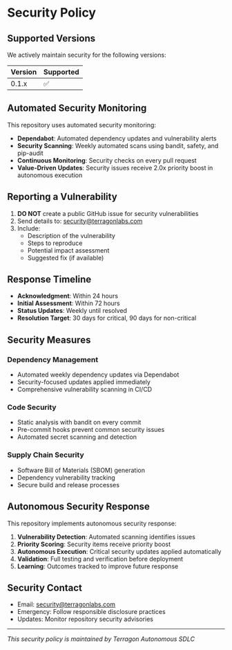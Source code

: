 # Security Policy

## Supported Versions

We actively maintain security for the following versions:

| Version | Supported          |
| ------- | ------------------ |
| 0.1.x   | :white_check_mark: |

## Automated Security Monitoring

This repository uses automated security monitoring:

- **Dependabot**: Automated dependency updates and vulnerability alerts
- **Security Scanning**: Weekly automated scans using bandit, safety, and pip-audit  
- **Continuous Monitoring**: Security checks on every pull request
- **Value-Driven Updates**: Security issues receive 2.0x priority boost in autonomous execution

## Reporting a Vulnerability

1. **DO NOT** create a public GitHub issue for security vulnerabilities
2. Send details to: security@terragonlabs.com
3. Include:
   - Description of the vulnerability
   - Steps to reproduce
   - Potential impact assessment
   - Suggested fix (if available)

## Response Timeline

- **Acknowledgment**: Within 24 hours
- **Initial Assessment**: Within 72 hours  
- **Status Updates**: Weekly until resolved
- **Resolution Target**: 30 days for critical, 90 days for non-critical

## Security Measures

### Dependency Management
- Automated weekly dependency updates via Dependabot
- Security-focused updates applied immediately
- Comprehensive vulnerability scanning in CI/CD

### Code Security
- Static analysis with bandit on every commit
- Pre-commit hooks prevent common security issues
- Automated secret scanning and detection

### Supply Chain Security
- Software Bill of Materials (SBOM) generation
- Dependency vulnerability tracking
- Secure build and release processes

## Autonomous Security Response

This repository implements autonomous security response:

1. **Vulnerability Detection**: Automated scanning identifies issues
2. **Priority Scoring**: Security items receive priority boost
3. **Autonomous Execution**: Critical security updates applied automatically
4. **Validation**: Full testing and verification before deployment
5. **Learning**: Outcomes tracked to improve future response

## Security Contact

- Email: security@terragonlabs.com
- Emergency: Follow responsible disclosure practices
- Updates: Monitor repository security advisories

---

*This security policy is maintained by Terragon Autonomous SDLC*
